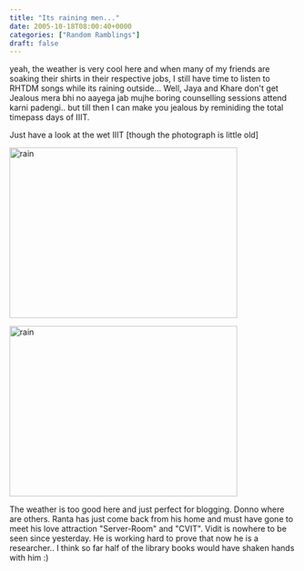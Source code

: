 ```yaml
---
title: "Its raining men..."
date: 2005-10-18T08:00:40+0000
categories: ["Random Ramblings"]
draft: false
---
```


yeah, the weather is very cool here and when many of my friends are soaking their shirts in their respective jobs, I still have time to  listen to RHTDM songs while its raining outside... Well, Jaya and Khare don't get Jealous mera bhi no aayega jab mujhe boring counselling sessions attend karni padengi.. but till then I can make you jealous by reminiding the total timepass days of IIIT.

Just have a look at the wet IIIT [though the photograph is little old]

<a href="http://www.flickr.com/photos/73201638@N00/21264122/" title="Wet IIIT"><img src="http://photos16.flickr.com/21264122_87c721679d_o.jpg" width="400" height="300" alt="rain" /></a>

<a href="http://www.flickr.com/photos/73201638@N00/21264122/" title="Wet IIIT"><img src="http://photos15.flickr.com/21264339_2f449d14c2.jpg" width="400" height="300" alt="rain" /></a>
 

The weather is too good here and just perfect for blogging. Donno where are others. Ranta has just come back from his home and must have gone to meet his love attraction "Server-Room" and "CVIT". Vidit is nowhere to be seen since yesterday. He is working hard to prove that now he is a researcher.. I think so far half of the library books would have shaken hands with him :)